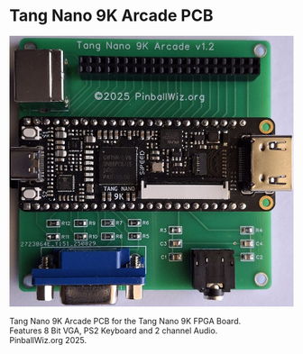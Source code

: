 # Tang Nano 9K Arcade PCB
![Model](TN9K-Arcade.jpg)

Tang Nano 9K Arcade PCB for the Tang Nano 9K FPGA Board.  
Features 8 Bit VGA, PS2 Keyboard and 2 channel Audio.  
PinballWiz.org 2025.
